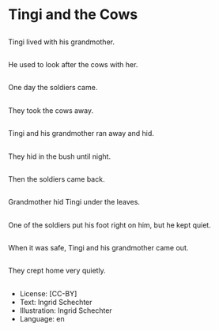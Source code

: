 # Tingi and the Cows

##
Tingi lived with his
grandmother.

##
He used to look after
the cows with her.

##
One day the soldiers
came.

##
They took the cows
away.

##
Tingi and his
grandmother ran away
and hid.

##
They hid in the bush
until night.

##
Then the soldiers
came back.

##
Grandmother hid Tingi
under the leaves.

##
One of the soldiers put
his foot right on him,
but he kept quiet.

##
When it was safe, Tingi
and his grandmother
came out.

##
They crept home very
quietly.

##
* License: [CC-BY]
* Text: Ingrid Schechter
* Illustration: Ingrid Schechter
* Language: en
